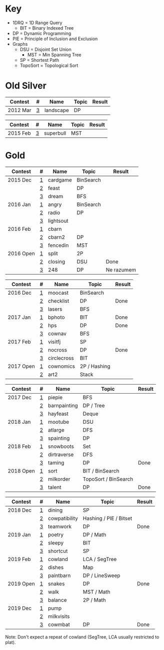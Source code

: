 # Key

 * 1DRQ = 1D Range Query
 	* BIT = Binary Indexed Tree
 * DP = Dynamic Programming
 * PIE = Principle of Inclusion and Exclusion
 * Graphs
 	* DSU = Disjoint Set Union
 		* MST = Min Spanning Tree
 	* SP = Shortest Path
 	* TopoSort = Topological Sort

# Old Silver

| Contest   | #                                                              | Name          | Topic                            | Result |
| --------- | -------------------------------------------------------------- | ------------- | -------------------------------- | ------ |
| 2012 Mar  | [3](http://www.usaco.org/index.php?page=viewproblem2&cpid=126) | landscape     | DP                               |    |

| Contest   | #                                                              | Name          | Topic                            | Result |
| --------- | -------------------------------------------------------------- | ------------- | -------------------------------- | ------ |
| 2015 Feb  | [3](http://www.usaco.org/index.php?page=viewproblem2&cpid=531) | superbull     | MST                              |    |

# Gold

| Contest   | #                                                              | Name          | Topic                            | Result |
| --------- | -------------------------------------------------------------- | ------------- | -------------------------------- | ------ |
| 2015 Dec  | [1](http://www.usaco.org/index.php?page=viewproblem2&cpid=573) | cardgame      | BinSearch                        |    |
|           | [2](http://www.usaco.org/index.php?page=viewproblem2&cpid=574) | feast         | DP                               |    |
|           | [3](http://www.usaco.org/index.php?page=viewproblem2&cpid=575) | dream         | BFS                              |    |
| 2016 Jan  | [1](http://www.usaco.org/index.php?page=viewproblem2&cpid=597) | angry         | BinSearch                        |    |
|           | [2](http://www.usaco.org/index.php?page=viewproblem2&cpid=598) | radio         | DP                               |    |
|           | [3](http://www.usaco.org/index.php?page=viewproblem2&cpid=599) | lightsout     |                                  |    |
| 2016 Feb  | [1](http://www.usaco.org/index.php?page=viewproblem2&cpid=621) | cbarn         |                                  |    |
|           | [2](http://www.usaco.org/index.php?page=viewproblem2&cpid=622) | cbarn2        | DP                               |    |
|           | [3](http://www.usaco.org/index.php?page=viewproblem2&cpid=623) | fencedin      | MST                              |    |
| 2016 Open | [1](http://www.usaco.org/index.php?page=viewproblem2&cpid=645) | split         | 2P                               |    |
|           | [2](http://www.usaco.org/index.php?page=viewproblem2&cpid=646) | closing       | DSU                              |  Done  |
|           | [3](http://www.usaco.org/index.php?page=viewproblem2&cpid=647) | 248           | DP                               |  Ne razumem  |

| Contest   | #                                                              | Name          | Topic                            | Result |
| --------- | -------------------------------------------------------------- | ------------- | -------------------------------- | ------ |
| 2016 Dec  | [1](http://www.usaco.org/index.php?page=viewproblem2&cpid=669) | moocast       | BinSearch                        |    |
|           | [2](http://www.usaco.org/index.php?page=viewproblem2&cpid=670) | checklist     | DP                               |  Done  |
|           | [3](http://www.usaco.org/index.php?page=viewproblem2&cpid=671) | lasers        | BFS                              |    |
| 2017 Jan  | [1](http://www.usaco.org/index.php?page=viewproblem2&cpid=693) | bphoto        | BIT                              |  Done  |
|           | [2](http://www.usaco.org/index.php?page=viewproblem2&cpid=694) | hps           | DP                               |  Done  |
|           | [3](http://www.usaco.org/index.php?page=viewproblem2&cpid=695) | cownav        | BFS                              |    |
| 2017 Feb  | [1](http://www.usaco.org/index.php?page=viewproblem2&cpid=717) | visitfj       | SP                               |    |
|           | [2](http://www.usaco.org/index.php?page=viewproblem2&cpid=718) | nocross       | DP                               |  Done  |
|           | [3](http://www.usaco.org/index.php?page=viewproblem2&cpid=719) | circlecross   | BIT                              |    |
| 2017 Open | [1](http://www.usaco.org/index.php?page=viewproblem2&cpid=741) | cownomics     | 2P / Hashing                     |    |
|           | [2](http://www.usaco.org/index.php?page=viewproblem2&cpid=743) | art2          | Stack                            |    |

| Contest   | #                                                              | Name          | Topic                            | Result |
| --------- | -------------------------------------------------------------- | ------------- | -------------------------------- | ------ |
| 2017 Dec  | [1](http://www.usaco.org/index.php?page=viewproblem2&cpid=765) | piepie        | BFS                              |    |
|           | [2](http://www.usaco.org/index.php?page=viewproblem2&cpid=766) | barnpainting  | DP / Tree                        |    |
|           | [3](http://www.usaco.org/index.php?page=viewproblem2&cpid=767) | hayfeast      | Deque                            |    |
| 2018 Jan  | [1](http://www.usaco.org/index.php?page=viewproblem2&cpid=789) | mootube       | DSU                              |    |
|           | [2](http://www.usaco.org/index.php?page=viewproblem2&cpid=790) | atlarge       | DFS                              |    |
|           | [3](http://www.usaco.org/index.php?page=viewproblem2&cpid=791) | spainting     | DP                               |    |
| 2018 Feb  | [1](http://www.usaco.org/index.php?page=viewproblem&cpid=801)  | snowboots     | Set                              |    |
|           | [2](http://www.usaco.org/index.php?page=viewproblem&cpid=802)  | dirtraverse   | DFS                              |    |
|           | [3](http://www.usaco.org/index.php?page=viewproblem&cpid=803)  | taming        | DP                               |  Done  |
| 2018 Open | [1](http://www.usaco.org/index.php?page=viewproblem2&cpid=837) | sort          | BIT / BinSearch                  |    |
|           | [2](http://www.usaco.org/index.php?page=viewproblem2&cpid=838) | milkorder     | TopoSort / BinSearch             |    |
|           | [3](http://www.usaco.org/index.php?page=viewproblem2&cpid=839) | talent        | DP                               |  Done  |

| Contest   | #                                                              | Name          | Topic                            | Result |
| --------- | -------------------------------------------------------------- | ------------- | -------------------------------- | ------ |
| 2018 Dec  | [1](http://www.usaco.org/index.php?page=viewproblem2&cpid=861) | dining        | SP                               |    |
|           | [2](http://www.usaco.org/index.php?page=viewproblem2&cpid=862) | cowpatibility | Hashing / PIE / Bitset           |    |
|           | [3](http://www.usaco.org/index.php?page=viewproblem2&cpid=863) | teamwork      | DP                               |  Done  |
| 2019 Jan  | [1](http://www.usaco.org/index.php?page=viewproblem2&cpid=897) | poetry        | DP / Math                        |        |
|           | [2](http://www.usaco.org/index.php?page=viewproblem2&cpid=898) | sleepy        | BIT                              |        |
|           | [3](http://www.usaco.org/index.php?page=viewproblem2&cpid=899) | shortcut      | SP                               |        |
| 2019 Feb  | [1](http://www.usaco.org/index.php?page=viewproblem2&cpid=921) | cowland       | LCA / SegTree                    |    |
|           | [2](http://www.usaco.org/index.php?page=viewproblem2&cpid=922) | dishes        | Map                              |    |
|           | [3](http://www.usaco.org/index.php?page=viewproblem2&cpid=923) | paintbarn     | DP / LineSweep                   |    |
| 2019 Open | [1](http://www.usaco.org/index.php?page=viewproblem2&cpid=945) | snakes        | DP                               |  Done  |
|           | [2](http://www.usaco.org/index.php?page=viewproblem2&cpid=946) | walk          | MST / Math                       |    |
|           | [3](http://www.usaco.org/index.php?page=viewproblem2&cpid=947) | balance       | 2P / Math                        |    |
| 2019 Dec  | [1](http://www.usaco.org/index.php?page=viewproblem2&cpid=969) | pump          |                                  |    |
|           | [2](http://www.usaco.org/index.php?page=viewproblem2&cpid=970) | milkvisits    |                                  |    |
|           | [3](http://www.usaco.org/index.php?page=viewproblem2&cpid=971) | cowmbat       | DP                               |  Done  |

Note: Don't expect a repeat of cowland (SegTree, LCA usually restricted to plat).
